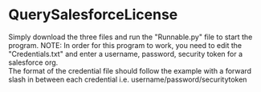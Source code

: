 # QuerySalesforceLicense
Simply download the three files and run the "Runnable.py" file to start the program.
NOTE: In order for this program to work, you need to edit the "Credentials.txt" and enter a username, password, security token for a salesforce org.  
The format of the credential file should follow the example with a forward slash in between each credential i.e. username/password/securitytoken
